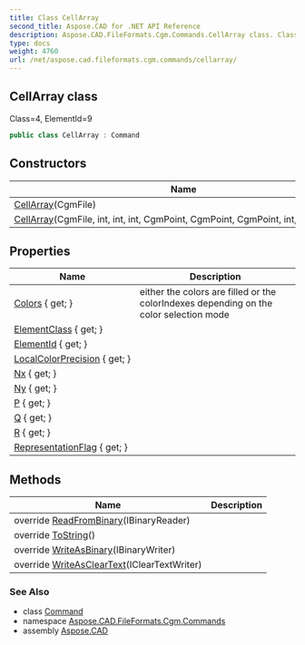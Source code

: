 ```yaml
---
title: Class CellArray
second_title: Aspose.CAD for .NET API Reference
description: Aspose.CAD.FileFormats.Cgm.Commands.CellArray class. Class4 ElementId9
type: docs
weight: 4760
url: /net/aspose.cad.fileformats.cgm.commands/cellarray/
---
```

## CellArray class

Class=4, ElementId=9

```csharp
public class CellArray : Command
```

## Constructors

| Name | Description |
| --- | --- |
| [CellArray](cellarray/#constructor)(CgmFile) |  |
| [CellArray](cellarray/#constructor_1)(CgmFile, int, int, int, CgmPoint, CgmPoint, CgmPoint, int, CgmColor[]) |  |

## Properties

| Name | Description |
| --- | --- |
| [Colors](../../aspose.cad.fileformats.cgm.commands/cellarray/colors/) { get; } | either the colors are filled or the colorIndexes depending on the color selection mode |
| [ElementClass](../../aspose.cad.fileformats.cgm.commands/command/elementclass/) { get; } |  |
| [ElementId](../../aspose.cad.fileformats.cgm.commands/command/elementid/) { get; } |  |
| [LocalColorPrecision](../../aspose.cad.fileformats.cgm.commands/cellarray/localcolorprecision/) { get; } |  |
| [Nx](../../aspose.cad.fileformats.cgm.commands/cellarray/nx/) { get; } |  |
| [Ny](../../aspose.cad.fileformats.cgm.commands/cellarray/ny/) { get; } |  |
| [P](../../aspose.cad.fileformats.cgm.commands/cellarray/p/) { get; } |  |
| [Q](../../aspose.cad.fileformats.cgm.commands/cellarray/q/) { get; } |  |
| [R](../../aspose.cad.fileformats.cgm.commands/cellarray/r/) { get; } |  |
| [RepresentationFlag](../../aspose.cad.fileformats.cgm.commands/cellarray/representationflag/) { get; } |  |

## Methods

| Name | Description |
| --- | --- |
| override [ReadFromBinary](../../aspose.cad.fileformats.cgm.commands/cellarray/readfrombinary/)(IBinaryReader) |  |
| override [ToString](../../aspose.cad.fileformats.cgm.commands/cellarray/tostring/)() |  |
| override [WriteAsBinary](../../aspose.cad.fileformats.cgm.commands/cellarray/writeasbinary/)(IBinaryWriter) |  |
| override [WriteAsClearText](../../aspose.cad.fileformats.cgm.commands/cellarray/writeascleartext/)(IClearTextWriter) |  |

### See Also

* class [Command](../command/)
* namespace [Aspose.CAD.FileFormats.Cgm.Commands](../../aspose.cad.fileformats.cgm.commands/)
* assembly [Aspose.CAD](../../)


